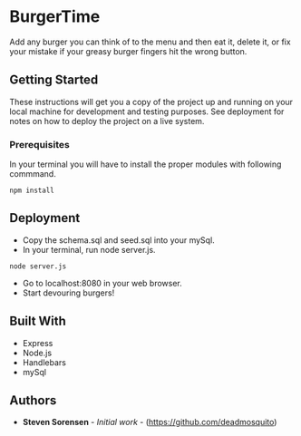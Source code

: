 # BurgerTime

Add any burger you can think of to the menu and then eat it, delete it, or fix your mistake if your greasy burger fingers hit the wrong button.

## Getting Started

These instructions will get you a copy of the project up and running on your local machine for development and testing purposes. See deployment for notes on how to deploy the project on a live system.

### Prerequisites

In your terminal you will have to install the proper modules with following commmand.

```
npm install
```

## Deployment

* Copy the schema.sql and seed.sql into your mySql.
* In your terminal, run node server.js.
```
node server.js
```
* Go to localhost:8080 in your web browser.
* Start devouring burgers!

## Built With

* Express
* Node.js
* Handlebars
* mySql

## Authors

* **Steven Sorensen** - *Initial work* - (https://github.com/deadmosquito)
